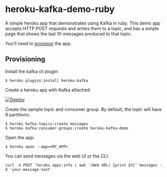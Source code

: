 # heroku-kafka-demo-ruby

A simple heroku app that demonstrates using Kafka in ruby.
This demo app accepts HTTP POST requests and writes them to a topic, and has a simple page that shows the last 10 messages produced to that topic.

You'll need to [provision](#provisioning) the app.

## Provisioning

Install the kafka cli plugin:

```
$ heroku plugins:install heroku-kafka
```

Create a heroku app with Kafka attached:

[![Deploy](https://www.herokucdn.com/deploy/button.svg)](https://heroku.com/deploy)


Create the sample topic and consumer group. By default, the topic will have 8 partitions:

```
$ heroku kafka:topics:create messages
$ heroku kafka:consumer-groups:create heroku-kafka-demo
```

Open the app:

```
$ heroku open --app=<MY_APP>
```

You can send messages via the web UI or the CLI:

```
curl -X POST `heroku apps:info | awk '/Web URL/ {print $3}'`messages -d 'your-message-text'
```
